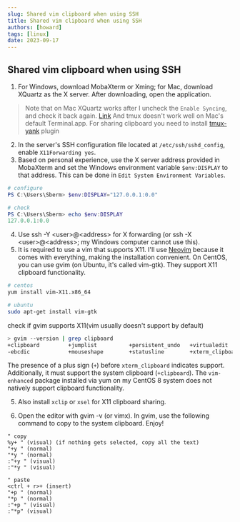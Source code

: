 ```yaml
---
slug: Shared vim clipboard when using SSH
title: Shared vim clipboard when using SSH
authors: [howard]
tags: [linux]
date: 2023-09-17
---
```

## Shared vim clipboard when using SSH

1. For Windows, download MobaXterm or Xming; for Mac, download XQuartz as the X server. After downloading, open the application.
> Note that on Mac XQuartz works after I uncheck the `Enable Syncing`, and check it back again. [Link](https://stackoverflow.com/questions/47822357/how-to-use-x11-forwarding-to-copy-from-vim-to-local-machine)
> And tmux doesn't work well on Mac's default Terminal.app. For sharing clipboard you need to install [tmux-yank](https://github.com/tmux-plugins/tmux-yank) plugin
2. In the server's SSH configuration file located at `/etc/ssh/sshd_config`, enable `X11Forwarding yes`.
3. Based on personal experience, use the X server address provided in MobaXterm and set the Windows environment variable `$env:DISPLAY` to that address. This can be done in `Edit System Environment Variables`.
```powershell
# configure
PS C:\Users\Sberm> $env:DISPLAY="127.0.0.1:0.0"

# check
PS C:\Users\Sberm> echo $env:DISPLAY
127.0.0.1:0.0
```
4. Use ssh -Y \<user\>@\<address\> for X forwarding (or ssh -X \<user\>@\<address\>; my Windows computer cannot use this).
5. It is required to use a vim that supports X11. I'll use [Neovim](https://github.com/neovim/neovim) because it
   comes with everything, making the installation convenient. On CentOS, you
   can use gvim (on Ubuntu, it's called vim-gtk). They support X11
   clipboard functionality.
```bash
# centos
yum install vim-X11.x86_64

# ubuntu
sudo apt-get install vim-gtk
```

check if gvim supports X11(vim usually doesn't support by default)
```bash
> gvim --version | grep clipboard
+clipboard         +jumplist          +persistent_undo   +virtualedit
-ebcdic            +mouseshape        +statusline        +xterm_clipboard
```
The presence of a plus sign (`+`) before `xterm_clipboard` indicates support. Additionally, it must support the system clipboard (`+clipboard`). The `vim-enhanced` package installed via yum on my CentOS 8 system does not natively support clipboard functionality.

5. Also install `xclip` or `xsel` for X11 clipboard sharing.

6. Open the editor with gvim -v (or vimx). In gvim, use the following command to copy to the system clipboard. Enjoy!
```vimscript
" copy
%y+ " (visual) (if nothing gets selected, copy all the text)
"+y " (normal)
"*y " (normal)
:"+y " (visual)
:"*y " (visual)

" paste
<ctrl + r>+ (insert)
"+p " (normal)
"*p " (normal)
:"+p " (visual)
:"*p" (visual)
```
